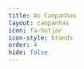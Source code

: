 ```yaml
---
title: As Campanhas
layout: campanhas
icon: fa-hotjar
icon-style: brands
order: 4
hide: false
---
```

